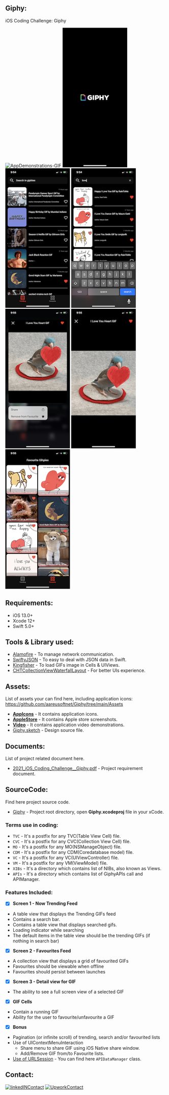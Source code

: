 ## Giphy:

iOS Coding Challenge: Giphy

![AppDemonstrations-GIF][appdemonstrations-link]
![01][01-link]
![02][02-link]
![03][03-link]
![04][04-link]
![05][05-link]
![06][06-link]

## Requirements:

- iOS 13.0+
- Xcode 12+
- Swift 5.0+

## Tools & Library used:

- [Alamofire](https://github.com/Alamofire/Alamofire) - To manage network communication.
- [SwiftyJSON](https://github.com/SwiftyJSON/SwiftyJSON) - To easy to deal with JSON data in Swift.
- [Kingfisher](https://github.com/onevcat/Kingfisher) - To load GIFs image in Cells & UIViews.
- [CHTCollectionViewWaterfallLayout](https://github.com/chiahsien/CHTCollectionViewWaterfallLayout) - For better UIs experience.

## Assets:

List of assets your can find here, including application icons:
https://github.com/aareusoftnet/Giphy/tree/main/Assets

- **[AppIcons](https://github.com/aareusoftnet/Giphy/tree/main/Assets/AppIcons)** - It contains application icons.
- **[AppleStore](https://github.com/aareusoftnet/Giphy/tree/main/Assets/AppleStore)** - It contains Apple store screenshots.
- **[Video](https://github.com/aareusoftnet/Giphy/tree/main/Assets/Videos)** - It contains application video demonstrations.
- [Giphy.sketch](https://github.com/aareusoftnet/Giphy/blob/main/Documents/2021_iOS_Coding_Challenge__Giphy.pdf) - Design source file.

## Documents:

List of project related document here.

- [2021_iOS_Coding_Challenge\_\_Giphy.pdf](https://github.com/aareusoftnet/giphy/blob/main/Documents/2021_iOS_Coding_Challenge__Giphy.pdf) - Project requirement document.

## SourceCode:

Find here project source code.

- [Giphy](https://github.com/aareusoftnet/giphy/tree/main/SourceCode/Giphy) - Project root directory, open **Giphy.xcodeproj** file in your xCode.

### Terms use in coding:

- `TVC` - It's a postfix for any TVC(Table View Cell) file.
- `CVC` - It's a postfix for any CVC(Collection View Cell) file.
- `MO` - It's a postfix for any MO(NSManageObject) file.
- `CDM` - It's a postfix for any CDM(Coredatabase model) file.
- `VC` - It's a postfix for any VC(UIViewController) file.
- `VM` - It's a postfix for any VM(ViewModel) file.
- `XIBs` - It's a directory which contains list of NIBs, also known as Views.
- `APIs` - It's a directory which contains list of GiphyAPIs call and APIManager.

### Features Included:

- [x] **Screen 1 - Now Trending Feed**
- A table view that displays the Trending GIFs feed
- Contains a search bar.
- Contains a table view that displays searched gifs.
- Loading indicator while searching
- The default items in the table view should be the trending GIFs (if nothing in search bar)

- [x] **Screen 2 - Favourites Feed**
- A collection view that displays a grid of favourited GIFs
- Favourites should be viewable when offline
- Favourites should persist between launches

- [x] **Screen 3 - Detail view for GIF**
- The ability to see a full screen view of a selected GIF

- [x] **GIF Cells**
- Contain a running GIF
- Ability for the user to favourite/unfavourite a GIF

- [x] **Bonus**
- Pagination (or infinite scroll) of trending, search and/or favourited lists
- Use of UIContextMenuInteraction
  - Share menu to share GIF using iOS Native share window.
  - Add/Remove GIF from/to Favourite lists.
- [Use of URLSession](https://github.com/aareusoftnet/giphy/blob/main/SourceCode/Giphy/Giphy/APIs/APIManager/APIDataManager.swift) - You can find here `APIDataManager` class.

## Contact:

[![linkedINContact][linkedincontactme-badge]][linkedin-link]
[![UpworkContact][upworkcontactme-badge]][upwork-link]

<!-- MARKDOWN LINKS & IMAGES -->

[linkedincontactme-badge]: https://img.shields.io/badge/linkedIN-CONTACT%20ME-blue?style=for-the-badge
[linkedin-link]: https://www.linkedin.com/in/aareusoftnet
[upworkcontactme-badge]: https://img.shields.io/static/v1?style=for-the-badge&label=UPWORK&message=CONTACT%20ME&color=OOOOOO
[upwork-link]: https://www.upwork.com/freelancers/~012d5b6e889c57a2a1
[appdemonstrations-link]: https://github.com/aareusoftnet/Giphy/blob/main/Assets/Videos/AppDemonstrations.gif
[01-link]: https://github.com/aareusoftnet/Giphy/blob/main/Assets/Screens/01.PNG
[02-link]: https://github.com/aareusoftnet/Giphy/blob/main/Assets/Screens/02.PNG
[03-link]: https://github.com/aareusoftnet/Giphy/blob/main/Assets/Screens/03.PNG
[04-link]: https://github.com/aareusoftnet/Giphy/blob/main/Assets/Screens/04.PNG
[05-link]: https://github.com/aareusoftnet/Giphy/blob/main/Assets/Screens/05.PNG
[06-link]: https://github.com/aareusoftnet/Giphy/blob/main/Assets/Screens/06.PNG
